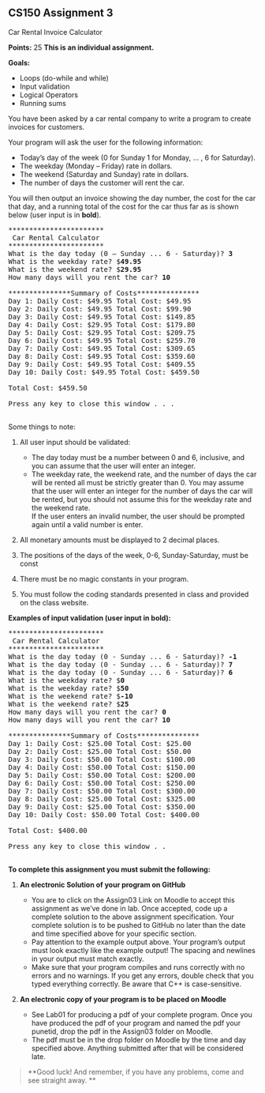 ## CS150 Assignment 3

Car Rental Invoice Calculator

**Points:** 25
**This is an individual assignment.**

**Goals:**
- Loops (do-while and while) 
- Input validation
- Logical Operators
- Running sums

You have been asked by a car rental company to write a program to create invoices for customers.

Your program will ask the user for the following information:
- Today’s day of the week (0 for Sunday 1 for Monday, … ,  6 for Saturday).
-	The weekday (Monday – Friday) rate in dollars.  
-	The weekend (Saturday and Sunday) rate in dollars.  
-	The number of days the customer  will rent the car.

You will then output an invoice showing the day number, the cost for the car that day, and a running total of the cost for the car thus far as is shown below (user input is in **bold**). 

<pre>
***********************
 Car Rental Calculator
***********************
What is the day today (0 – Sunday ... 6 - Saturday)? <b>3</b>
What is the weekday rate? $<b>49.95</b>
What is the weekend rate? $<b>29.95</b>
How many days will you rent the car? <b>10</b>

***************Summary of Costs***************
Day 1: Daily Cost: $49.95 Total Cost: $49.95
Day 2: Daily Cost: $49.95 Total Cost: $99.90
Day 3: Daily Cost: $49.95 Total Cost: $149.85
Day 4: Daily Cost: $29.95 Total Cost: $179.80
Day 5: Daily Cost: $29.95 Total Cost: $209.75
Day 6: Daily Cost: $49.95 Total Cost: $259.70
Day 7: Daily Cost: $49.95 Total Cost: $309.65
Day 8: Daily Cost: $49.95 Total Cost: $359.60
Day 9: Daily Cost: $49.95 Total Cost: $409.55
Day 10: Daily Cost: $49.95 Total Cost: $459.50

Total Cost: $459.50

Press any key to close this window . . .

</pre>


Some things to note:
1.	All user input should be validated:
     - The day today must be a number between 0 and 6, inclusive, and you can assume that the user will enter an integer.  
     - The weekday rate, the weekend rate, and the number of days the car will be rented all must be strictly greater than 0.  You may assume that the user will enter an integer for the number of days the car will be rented, but you should not assume this for the weekday rate and the weekend rate.  
If the user enters an invalid number, the user should be prompted again until a valid number is enter. 

2.	All monetary amounts must be displayed to 2 decimal places.

3.	The positions of the days of the week, 0-6, Sunday-Saturday, must be const

4.	There must be no magic constants in your program.

5.	You must follow the coding standards presented in class and provided on the class website.


**Examples of input validation (user input in bold):**
<pre>
***********************
 Car Rental Calculator
***********************
What is the day today (0 - Sunday ... 6 - Saturday)? <b>-1</b>
What is the day today (0 - Sunday ... 6 - Saturday)? <b>7 </b>
What is the day today (0 - Sunday ... 6 - Saturday)? <b>6 </b>
What is the weekday rate? $<b>0</b>
What is the weekday rate? $<b>50</b>
What is the weekend rate? $<b>-10</b>
What is the weekend rate? $<b>25</b>
How many days will you rent the car? <b>0</b>
How many days will you rent the car? <b>10</b>

***************Summary of Costs***************
Day 1: Daily Cost: $25.00 Total Cost: $25.00
Day 2: Daily Cost: $25.00 Total Cost: $50.00
Day 3: Daily Cost: $50.00 Total Cost: $100.00
Day 4: Daily Cost: $50.00 Total Cost: $150.00
Day 5: Daily Cost: $50.00 Total Cost: $200.00
Day 6: Daily Cost: $50.00 Total Cost: $250.00
Day 7: Daily Cost: $50.00 Total Cost: $300.00
Day 8: Daily Cost: $25.00 Total Cost: $325.00
Day 9: Daily Cost: $25.00 Total Cost: $350.00
Day 10: Daily Cost: $50.00 Total Cost: $400.00

Total Cost: $400.00

Press any key to close this window . . 

</pre>  


**To complete this assignment you must submit the following:**

1.  **An electronic Solution of your program on GitHub**
     - You are to click on the Assign03 Link on Moodle to accept this assignment as we’ve done in lab. Once accepted, code up a complete solution to the above assignment specification. Your complete solution is to be pushed to GitHub no later than the date and time specified above for your specific section.
     - Pay attention to the example output above. Your program’s output must look exactly like the example output! The spacing and newlines in your output must match exactly.
     - Make sure that your program compiles and runs correctly with no errors and no warnings. If you get any errors, double check that you typed everything correctly. Be aware that C++ is case-sensitive.

2.  **An electronic copy of your program is to be placed on Moodle**

    - See Lab01 for producing a pdf of your complete program. Once you have produced the pdf of your program and named the pdf your punetid, drop the pdf in the Assign03 folder on Moodle. 
    - The pdf must be in the drop folder on Moodle by the time and day specified above. Anything submitted after that will be considered late.

> **Good luck! And remember, if you have any problems, come and see straight away. **
